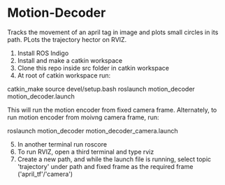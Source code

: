 # Motion-Decoder
Tracks the movement of an april tag in image and plots small circles in its path. PLots the trajectory hector on RVIZ.

1. Install ROS Indigo
2. Install and make a catkin workspace
3. Clone this repo inside src folder in catkin workspace
4. At root of catkin workspace run:

catkin_make
source devel/setup.bash
roslaunch motion_decoder motion_decoder.launch 

This will run the motion encoder from fixed camera frame. Alternately, to run motion encoder from moivng camera frame, run:

roslaunch motion_decoder motion_decoder_camera.launch 

5. In another terminal run 
roscore
6. To run RVIZ, open a third terminal and type 
rviz 
7. Create a new path, and while the launch file is running, select topic 'trajectory' under path and fixed frame as the required frame ('april_tf'/'camera')

